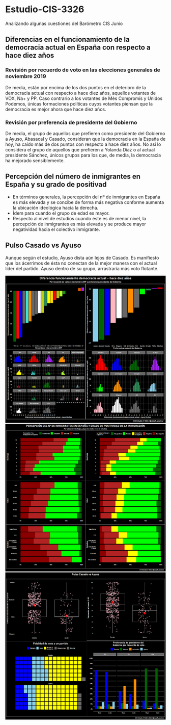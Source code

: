 # Estudio-CIS-3326
Analizando algunas cuestiones del Barómetro CIS Junio

## Diferencias en el funcionamiento de la democracia actual en España con respecto a hace diez años

### Revisión por recuerdo de voto en las elecciones generales de noviembre 2019
De media, están por encima de los dos puntos en el deterioro de la democracia actual con respecto a hace diez años, aquellos votantes de VOX, Na+ y PP. Caso contrario a los votantes de Mès Compromís y Unidos Podemos, únicas formaciones políticas cuyos votantes piensan que la democracia es mejor ahora que hace diez años.

### Revisión por preferencia de presidente del Gobierno
De media, el grupo de aquellos que prefieren como presidente del Gobierno a Ayuso, Abasacal y Casado, consideran que la democracia en la España de hoy, ha caído más de dos puntos con respecto a hace diez años. No así lo considera el grupo de aquellos que prefieren a Yolanda Díaz o al actual presidente Sánchez, únicos grupos para los que, de media, la democracia ha mejorado sensiblemente.


## Percepción del número de inmigrantes en España y su grado de positivad
- En términos generales, la percepción del nº de inmigrantes en España
es más elevada y se concibe de forma más negativa conforme aumenta 
la ubicación ideológica hacia la derecha. 
- Ídem para cuando el grupo de edad es mayor. 
- Respecto al nivel de estudios cuando éste es de menor nivel, la percepción de inmigrantes es más 
elevada y se produce mayor negatividad hacia el colectivo inmigrante.

## Pulso Casado vs Ayuso
Aunque según el estudio, Ayuso dista aún lejos de Casado.
Es manifiesto que los ácerrimos de ésta no conectan de la mejor manera con el actual líder del partido.
Ayuso dentro de su grupo, arrastraría más voto flotante.

![](https://github.com/aaant987/Estudio-CIS-3326/blob/master/func_democ.png)
![](https://github.com/aaant987/Estudio-CIS-3326/blob/master/inmig_.png)
![](https://github.com/aaant987/Estudio-CIS-3326/blob/master/casado_ayuso.png)

